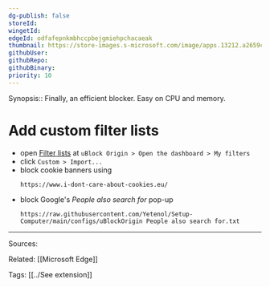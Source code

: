 ```yaml
---
dg-publish: false
storeId: 
wingetId:
edgeId: odfafepnkmbhccpbejgmiehpchacaeak
thumbnail: https://store-images.s-microsoft.com/image/apps.13212.a2659c2b-e8a2-4d0e-8b43-757be3f59cb5.2d0e9ee2-fee9-493a-9feb-124e50294b05.78dc92a0-64c2-47e3-a16b-6ef3f3025a18?mode=scale&h=100&q=90&w=100
githubUser: 
githubRepo: 
githubBinary: 
priority: 10
---
```


Synopsis:: Finally, an efficient blocker. Easy on CPU and memory.

# Add custom filter lists

- open [Filter lists](extension://odfafepnkmbhccpbejgmiehpchacaeak/dashboard.html#3p-filters.html) at `uBlock Origin > Open the dashboard > My filters `
- click `Custom > Import...`
- block cookie banners using
    ```
    https://www.i-dont-care-about-cookies.eu/
    ```
- block Google's *People also search for* pop-up
    ```
    https://raw.githubusercontent.com/Yetenol/Setup-Computer/main/configs/uBlockOrigin People also search for.txt
    ```


---


Sources:

Related:
[[Microsoft Edge]]

Tags:
[[../See extension]]